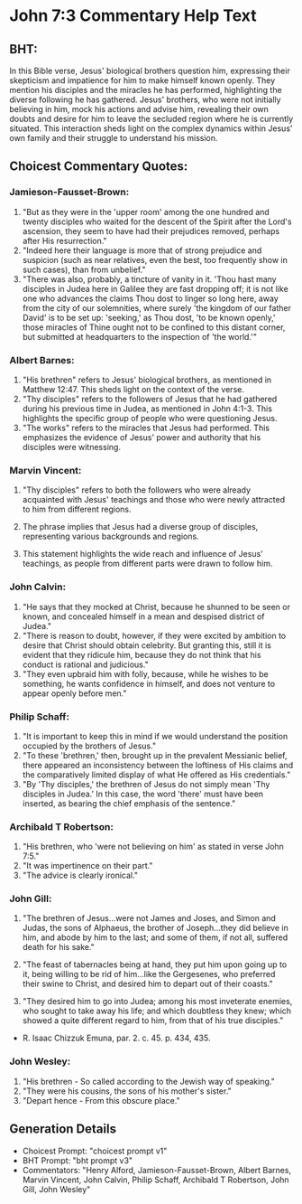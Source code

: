 # John 7:3 Commentary Help Text

## BHT:
In this Bible verse, Jesus' biological brothers question him, expressing their skepticism and impatience for him to make himself known openly. They mention his disciples and the miracles he has performed, highlighting the diverse following he has gathered. Jesus' brothers, who were not initially believing in him, mock his actions and advise him, revealing their own doubts and desire for him to leave the secluded region where he is currently situated. This interaction sheds light on the complex dynamics within Jesus' own family and their struggle to understand his mission.

## Choicest Commentary Quotes:
### Jamieson-Fausset-Brown:
1. "But as they were in the 'upper room' among the one hundred and twenty disciples who waited for the descent of the Spirit after the Lord's ascension, they seem to have had their prejudices removed, perhaps after His resurrection."
2. "Indeed here their language is more that of strong prejudice and suspicion (such as near relatives, even the best, too frequently show in such cases), than from unbelief."
3. "There was also, probably, a tincture of vanity in it. 'Thou hast many disciples in Judea here in Galilee they are fast dropping off; it is not like one who advances the claims Thou dost to linger so long here, away from the city of our solemnities, where surely 'the kingdom of our father David' is to be set up: 'seeking,' as Thou dost, 'to be known openly,' those miracles of Thine ought not to be confined to this distant corner, but submitted at headquarters to the inspection of 'the world.'"

### Albert Barnes:
1. "His brethren" refers to Jesus' biological brothers, as mentioned in Matthew 12:47. This sheds light on the context of the verse.
2. "Thy disciples" refers to the followers of Jesus that he had gathered during his previous time in Judea, as mentioned in John 4:1-3. This highlights the specific group of people who were questioning Jesus.
3. "The works" refers to the miracles that Jesus had performed. This emphasizes the evidence of Jesus' power and authority that his disciples were witnessing.

### Marvin Vincent:
1. "Thy disciples" refers to both the followers who were already acquainted with Jesus' teachings and those who were newly attracted to him from different regions. 

2. The phrase implies that Jesus had a diverse group of disciples, representing various backgrounds and regions.

3. This statement highlights the wide reach and influence of Jesus' teachings, as people from different parts were drawn to follow him.

### John Calvin:
1. "He says that they mocked at Christ, because he shunned to be seen or known, and concealed himself in a mean and despised district of Judea."
2. "There is reason to doubt, however, if they were excited by ambition to desire that Christ should obtain celebrity. But granting this, still it is evident that they ridicule him, because they do not think that his conduct is rational and judicious."
3. "They even upbraid him with folly, because, while he wishes to be something, he wants confidence in himself, and does not venture to appear openly before men."

### Philip Schaff:
1. "It is important to keep this in mind if we would understand the position occupied by the brothers of Jesus."
2. "To these 'brethren,' then, brought up in the prevalent Messianic belief, there appeared an inconsistency between the loftiness of His claims and the comparatively limited display of what He offered as His credentials."
3. "By 'Thy disciples,' the brethren of Jesus do not simply mean 'Thy disciples in Judea.' In this case, the word 'there' must have been inserted, as bearing the chief emphasis of the sentence."

### Archibald T Robertson:
1. "His brethren, who 'were not believing on him' as stated in verse John 7:5." 
2. "It was impertinence on their part." 
3. "The advice is clearly ironical."

### John Gill:
1. "The brethren of Jesus...were not James and Joses, and Simon and Judas, the sons of Alphaeus, the brother of Joseph...they did believe in him, and abode by him to the last; and some of them, if not all, suffered death for his sake." 

2. "The feast of tabernacles being at hand, they put him upon going up to it, being willing to be rid of him...like the Gergesenes, who preferred their swine to Christ, and desired him to depart out of their coasts."

3. "They desired him to go into Judea; among his most inveterate enemies, who sought to take away his life; and which doubtless they knew; which showed a quite different regard to him, from that of his true disciples."

- R. Isaac Chizzuk Emuna, par. 2. c. 45. p. 434, 435.

### John Wesley:
1. "His brethren - So called according to the Jewish way of speaking." 
2. "They were his cousins, the sons of his mother's sister."
3. "Depart hence - From this obscure place."


## Generation Details
- Choicest Prompt: "choicest prompt v1"
- BHT Prompt: "bht prompt v3"
- Commentators: "Henry Alford, Jamieson-Fausset-Brown, Albert Barnes, Marvin Vincent, John Calvin, Philip Schaff, Archibald T Robertson, John Gill, John Wesley"

